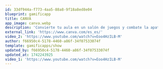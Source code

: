 ```yaml
---
id: 33df944a-f773-4aa5-88a8-9f18a8ed8e04
blueprint: gamificapp
title: CANVA
app_image: canva.webp
description: 'Convierte tu aula en un salón de juegos y combate la apatía de tu alumnado con estas herramientas de gamificación. realidad virtual y diseño dentro de Canva.'
external_link: 'https://www.canva.com/es_es/'
video_2: 'https://www.youtube.com/watch?v=Eoo4HzILB-M'
author: f66950c4-5178-4460-a86f-34f07533074f
template: gamificapps/show
updated_by: f66950c4-5178-4460-a86f-34f07533074f
updated_at: 1742243925
video_1: 'https://www.youtube.com/watch?v=Eoo4HzILB-M'
---
```

